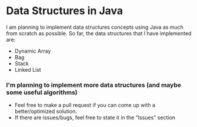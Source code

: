 <h1>Data Structures in Java</h1>

I am planning to implement data structures concepts using Java as much from scratch as possible.
So far, the data structures that I have implemented are:
  * Dynamic Array
  * Bag
  * Stack
  * Linked List

### I'm planning to implement more data structures (and maybe some useful algorithms)
* Feel free to make a pull request if you can come up with a better/optimized solution.
* If there are issues/bugs, feel free to state it in the "Issues" section
